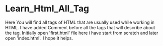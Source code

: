 # Learn_Html_All_Tag
Here You will find all tags of HTML that are usually used while working in HTML. I have added Comment before all the tags that will describe about the tag. Initially open 'first.html' file here i have start from scratch and later open 'index.html'. I hope it helps.
